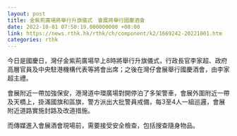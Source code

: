 ```yaml
---
layout: post
title: 金紫荊廣場將舉行升旗儀式　會展將舉行國慶酒會
date: 2022-10-01 07:50:19.000000000 +08:00
link: https://news.rthk.hk/rthk/ch/component/k2/1669242-20221001.htm
categories: rthk
---
```


今日是國慶日，灣仔金紫荊廣場早上8時將舉行升旗儀式，行政長官李家超、政府高層官員及中央駐港機構代表等將會出席；之後在灣仔會展舉行國慶酒會，由李家超主禮。

會展附近一帶加強保安，港灣道中環廣場對開停泊了多架警車，會展外圍附近一帶及天橋上，掛滿國旗和區旗，警方派出大批警員戒備，每3至4人一組巡邏，會展附近道路實施封路及改道措施。

而傳媒進入會展酒會現場前，需要接受安全檢查，包括搜查隨身物品。
